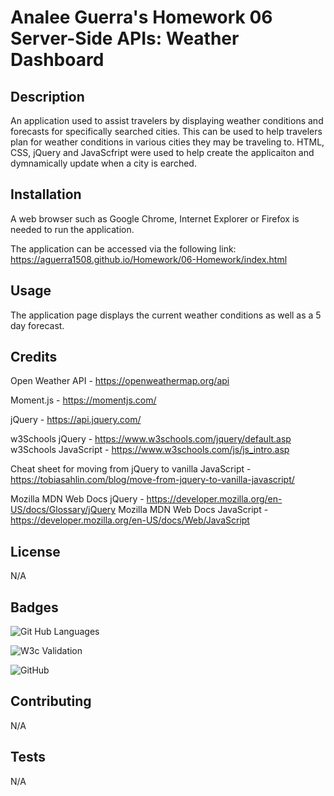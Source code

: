 # Analee Guerra's Homework 06 Server-Side APIs: Weather Dashboard

## Description

An application used to assist travelers by displaying weather conditions and forecasts for specifically searched cities. This can be used to help travelers plan for weather conditions in various cities they may be traveling to. HTML, CSS, jQuery and JavaScfript were used to help create the applicaiton and dymnamically update when a city is earched. 

## Installation

A web browser such as Google Chrome, Internet Explorer or Firefox is needed to run the application.

The application can be accessed via the following link: https://aguerra1508.github.io/Homework/06-Homework/index.html

## Usage 

The application page displays the current weather conditions as well as a 5 day forecast. 

## Credits

Open Weather API - https://openweathermap.org/api

Moment.js - https://momentjs.com/

jQuery - https://api.jquery.com/

w3Schools jQuery - https://www.w3schools.com/jquery/default.asp
w3Schools JavaScript - https://www.w3schools.com/js/js_intro.asp

Cheat sheet for moving from jQuery to vanilla JavaScript - https://tobiasahlin.com/blog/move-from-jquery-to-vanilla-javascript/

Mozilla MDN Web Docs jQuery - https://developer.mozilla.org/en-US/docs/Glossary/jQuery
Mozilla MDN Web Docs JavaScript - https://developer.mozilla.org/en-US/docs/Web/JavaScript

## License

N/A

## Badges
![Git Hub Languages](https://img.shields.io/github/languages/top/aguerra1508/aguerra1508.github.io)

![W3c Validation](https://img.shields.io/w3c-validation/html?targetUrl=https%3A%2F%2Faguerra1508.github.io%2FHomework%2F06-Homework%2Findex.html)

![GitHub](https://img.shields.io/github/license/aguerra1508/aguerra1508.github.io)

## Contributing

N/A

## Tests

N/A